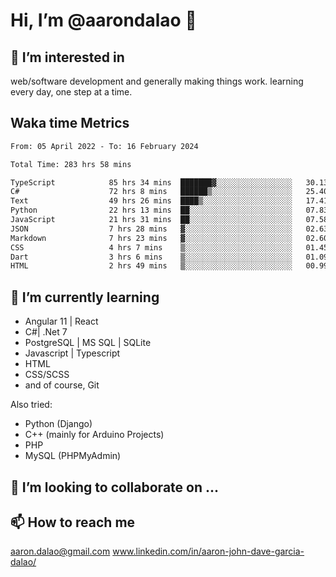 # __Hi, I’m @aarondalao__ 👋 
## 👀 I’m interested in 
web/software development and generally making things work.
learning every day, one step at a time. 

## Waka time Metrics
<!--START_SECTION:waka-->

```txt
From: 05 April 2022 - To: 16 February 2024

Total Time: 283 hrs 58 mins

TypeScript            85 hrs 34 mins  ███████▓░░░░░░░░░░░░░░░░░   30.13 %
C#                    72 hrs 8 mins   ██████▒░░░░░░░░░░░░░░░░░░   25.40 %
Text                  49 hrs 26 mins  ████▒░░░░░░░░░░░░░░░░░░░░   17.41 %
Python                22 hrs 13 mins  ██░░░░░░░░░░░░░░░░░░░░░░░   07.83 %
JavaScript            21 hrs 31 mins  ██░░░░░░░░░░░░░░░░░░░░░░░   07.58 %
JSON                  7 hrs 28 mins   ▓░░░░░░░░░░░░░░░░░░░░░░░░   02.63 %
Markdown              7 hrs 23 mins   ▓░░░░░░░░░░░░░░░░░░░░░░░░   02.60 %
CSS                   4 hrs 7 mins    ▒░░░░░░░░░░░░░░░░░░░░░░░░   01.45 %
Dart                  3 hrs 6 mins    ▒░░░░░░░░░░░░░░░░░░░░░░░░   01.09 %
HTML                  2 hrs 49 mins   ▒░░░░░░░░░░░░░░░░░░░░░░░░   00.99 %
```

<!--END_SECTION:waka-->

## 🌱 I’m currently learning 

- Angular 11 | React 
- C#| .Net 7
- PostgreSQL | MS SQL | SQLite
- Javascript | Typescript
- HTML 
- CSS/SCSS
- and of course, Git 


Also tried:
- Python (Django)
- C++ (mainly for Arduino Projects)
- PHP
- MySQL (PHPMyAdmin)


## 💞️ I’m looking to collaborate on ...

## 📫 How to reach me 
aaron.dalao@gmail.com
www.linkedin.com/in/aaron-john-dave-garcia-dalao/

<!---
aarondalao/aarondalao is a ✨ special ✨ repository because its `README.md` (this file) appears on your GitHub profile.
You can click the Preview link to take a look at your changes.
--->
